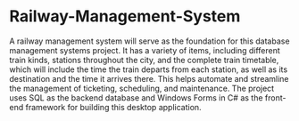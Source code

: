 # Railway-Management-System
A railway management system will serve as the foundation for this database management systems project. It has a variety of items, including different train kinds, stations throughout the city, and the complete train timetable, which will include the time the train departs from each station, as well as its destination and the time it arrives there.
This helps automate and streamline the management of ticketing, scheduling, and maintenance.
The project uses SQL as the backend database and Windows Forms in C# as the front-end framework for building this desktop application.
